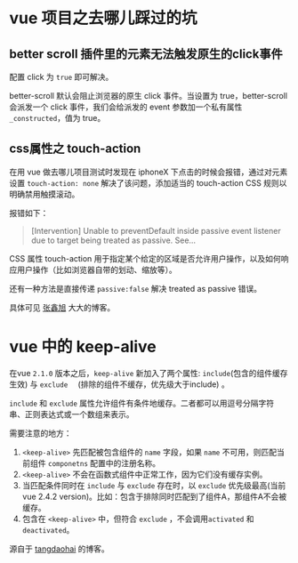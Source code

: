 # vue 项目之去哪儿踩过的坑

## better scroll 插件里的元素无法触发原生的click事件

配置 click 为 `true` 即可解决。

better-scroll 默认会阻止浏览器的原生 click 事件。当设置为 true，better-scroll 会派发一个 click 事件，我们会给派发的 event 参数加一个私有属性 `_constructed`，值为 true。

## css属性之 touch-action

在用 vue 做去哪儿项目测试时发现在 iphoneX 下点击的时候会报错，通过对元素设置  `touch-action: none` 解决了该问题，添加适当的 touch-action CSS 规则以明确禁用触摸滚动。 

报错如下：

> [Intervention] Unable to preventDefault inside passive event listener due to target being treated as passive. See…

CSS 属性 touch-action 用于指定某个给定的区域是否允许用户操作，以及如何响应用户操作（比如浏览器自带的划动、缩放等）。

还有一种方法是直接传递 `passive:false` 解决 treated as passive 错误。

具体可见 [张鑫旭](https://www.zhangxinxu.com/wordpress/2018/07/chrome-safari-touchmove-preventdefault-treated-as-passive/) 大大的博客。

# vue 中的 keep-alive 

在vue `2.1.0` 版本之后，`keep-alive` 新加入了两个属性:  `include`(包含的组件缓存生效) 与  `exclude  `  (排除的组件不缓存，优先级大于include) 。

`include` 和 `exclude` 属性允许组件有条件地缓存。二者都可以用逗号分隔字符串、正则表达式或一个数组来表示。

需要注意的地方： 

1. `<keep-alive>` 先匹配被包含组件的 `name` 字段，如果 `name` 不可用，则匹配当前组件 `componetns` 配置中的注册名称。
2. `<keep-alive>` 不会在函数式组件中正常工作，因为它们没有缓存实例。
3. 当匹配条件同时在 `include` 与 `exclude` 存在时，以 `exclude` 优先级最高(当前vue 2.4.2 version)。比如：包含于排除同时匹配到了组件A，那组件A不会被缓存。
4. 包含在 `<keep-alive>` 中，但符合 `exclude` ，不会调用`activated` 和 `deactivated`。

源自于 [tangdaohai](http://blog.myweb.kim/vue/keep-alive/?utm-source=segmentfault) 的博客。